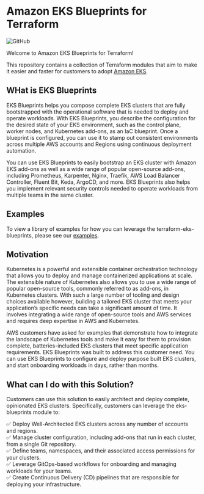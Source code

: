 # Amazon EKS Blueprints for Terraform

![GitHub](https://img.shields.io/github/license/aws-ia/terraform-aws-eks-blueprints)

Welcome to Amazon EKS Blueprints for Terraform!

This repository contains a collection of Terraform modules that aim to make it easier and faster for customers to adopt [Amazon EKS](https://aws.amazon.com/eks/).

## WHat is EKS Blueprints

EKS Blueprints helps you compose complete EKS clusters that are fully bootstrapped with the operational software that is needed to deploy and operate workloads. With EKS Blueprints, you describe the configuration for the desired state of your EKS environment, such as the control plane, worker nodes, and Kubernetes add-ons, as an IaC blueprint. Once a blueprint is configured, you can use it to stamp out consistent environments across multiple AWS accounts and Regions using continuous deployment automation.

You can use EKS Blueprints to easily bootstrap an EKS cluster with Amazon EKS add-ons as well as a wide range of popular open-source add-ons, including Prometheus, Karpenter, Nginx, Traefik, AWS Load Balancer Controller, Fluent Bit, Keda, ArgoCD, and more. EKS Blueprints also helps you implement relevant security controls needed to operate workloads from multiple teams in the same cluster.

## Examples

To view a library of examples for how you can leverage the terraform-eks-blueprints, please see our [examples](https://github.com/aws-ia/terraform-aws-eks-blueprints/tree/main/examples).

## Motivation

Kubernetes is a powerful and extensible container orchestration technology that allows you to deploy and manage containerized applications at scale. The extensible nature of Kubernetes also allows you to use a wide range of popular open-source tools, commonly referred to as add-ons, in Kubernetes clusters. With such a large number of tooling and design choices available however, building a tailored EKS cluster that meets your application’s specific needs can take a significant amount of time. It involves integrating a wide range of open-source tools and AWS services and requires deep expertise in AWS and Kubernetes.

AWS customers have asked for examples that demonstrate how to integrate the landscape of Kubernetes tools and make it easy for them to provision complete, batteries-included EKS clusters that meet specific application requirements. EKS Blueprints was built to address this customer need. You can use EKS Blueprints to configure and deploy purpose built EKS clusters, and start onboarding workloads in days, rather than months.

## What can I do with this Solution?

Customers can use this solution to easily architect and deploy complete, opinionated EKS clusters. Specifically, customers can leverage the eks-blueprints module to:

✅ Deploy Well-Architected EKS clusters across any number of accounts and regions.  
✅ Manage cluster configuration, including add-ons that run in each cluster, from a single Git repository.  
✅ Define teams, namespaces, and their associated access permissions for your clusters.  
✅ Leverage GitOps-based workflows for onboarding and managing workloads for your teams.  
✅ Create Continuous Delivery (CD) pipelines that are responsible for deploying your infrastructure.  
